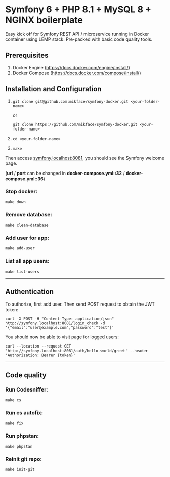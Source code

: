 # Symfony 6 + PHP 8.1 + MySQL 8 + NGINX boilerplate

Easy kick off for Symfony REST API / microservice running in Docker container using LEMP stack. Pre-packed with basic code quality tools. 

## Prerequisites
1) Docker Engine (https://docs.docker.com/engine/install/)
2) Docker Compose (https://docs.docker.com/compose/install/)
## Installation and Configuration

1) `git clone git@github.com:mikface/symfony-docker.git <your-folder-name>` 

    or

    `git clone https://github.com/mikface/symfony-docker.git <your-folder-name>`

2) `cd <your-folder-name>`

3) `make`

Then access [symfony.localhost:8081](http://symfony.localhost:8081), you should see the Symfony welcome page.

(**url** / **port** can be changed in **docker-compose.yml::32** / **docker-compose.yml::36**)

### Stop docker:

`make down`

### Remove database:

`make clean-database`

### Add user for app:

`make add-user`

### List all app users:

`make list-users`

---

## Authentication

To authorize, first add user. Then send POST request to obtain the JWT token:

`curl -X POST -H "Content-Type: application/json" http://symfony.localhost:8081/login_check -d '{"email":"user@example.com","password":"test"}'`

You should now be able to visit page for logged users:

`curl --location --request GET 'http://symfony.localhost:8081/auth/hello-world/greet' --header 'Authorization: Bearer {token}'`

---

## Code quality

### Run Codesniffer:

`make cs`

### Run cs autofix:

`make fix`

### Run phpstan:

`make phpstan`

### Reinit git repo:

`make init-git`
